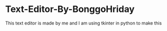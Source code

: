# Text-Editor-By-BonggoHriday
This text editor is made by me and I am using tkinter in python to make this 
